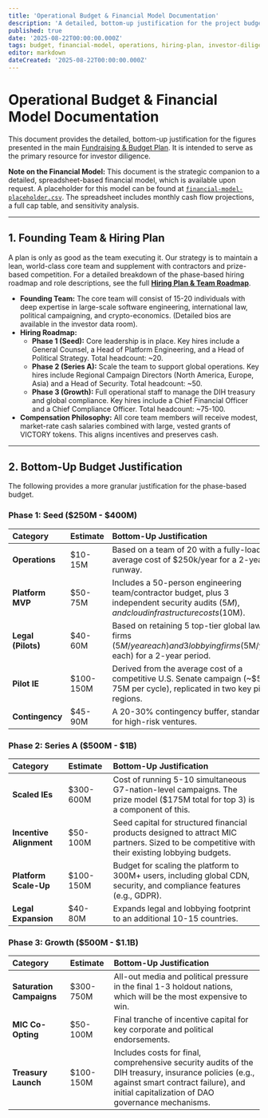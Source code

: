 ```yaml
---
title: 'Operational Budget & Financial Model Documentation'
description: 'A detailed, bottom-up justification for the project budget, including a phase-based operational plan, team and hiring roadmap, and a description of the full financial model.'
published: true
date: '2025-08-22T00:00:00.000Z'
tags: budget, financial-model, operations, hiring-plan, investor-diligence
editor: markdown
dateCreated: '2025-08-22T00:00:00.000Z'
---
```


# Operational Budget & Financial Model Documentation

This document provides the detailed, bottom-up justification for the figures presented in the main [Fundraising & Budget Plan](./fundraising-and-budget-plan.md). It is intended to serve as the primary resource for investor diligence.

**Note on the Financial Model:** This document is the strategic companion to a detailed, spreadsheet-based financial model, which is available upon request. A placeholder for this model can be found at [`financial-model-placeholder.csv`](./financial-model-placeholder.csv). The spreadsheet includes monthly cash flow projections, a full cap table, and sensitivity analysis.

---

## 1. Founding Team & Hiring Plan

A plan is only as good as the team executing it. Our strategy is to maintain a lean, world-class core team and supplement with contractors and prize-based competition. For a detailed breakdown of the phase-based hiring roadmap and role descriptions, see the full [**Hiring Plan & Team Roadmap**](../careers/hiring-plan.md).

*   **Founding Team:** The core team will consist of 15-20 individuals with deep expertise in large-scale software engineering, international law, political campaigning, and crypto-economics. (Detailed bios are available in the investor data room).
*   **Hiring Roadmap:**
    *   **Phase 1 (Seed):** Core leadership is in place. Key hires include a General Counsel, a Head of Platform Engineering, and a Head of Political Strategy. Total headcount: ~20.
    *   **Phase 2 (Series A):** Scale the team to support global operations. Key hires include Regional Campaign Directors (North America, Europe, Asia) and a Head of Security. Total headcount: ~50.
    *   **Phase 3 (Growth):** Full operational staff to manage the DIH treasury and global compliance. Key hires include a Chief Financial Officer and a Chief Compliance Officer. Total headcount: ~75-100.
*   **Compensation Philosophy:** All core team members will receive modest, market-rate cash salaries combined with large, vested grants of VICTORY tokens. This aligns incentives and preserves cash.

---

## 2. Bottom-Up Budget Justification

The following provides a more granular justification for the phase-based budget.

### **Phase 1: Seed ($250M - $400M)**

| Category | Estimate | Bottom-Up Justification |
| :--- | :--- | :--- |
| **Operations** | $10-15M | Based on a team of 20 with a fully-loaded average cost of $250k/year for a 2-year runway. |
| **Platform MVP** | $50-75M | Includes a 50-person engineering team/contractor budget, plus 3 independent security audits ($5M), and cloud infrastructure costs ($10M). |
| **Legal (Pilots)** | $40-60M | Based on retaining 5 top-tier global law firms ($5M/year each) and 3 lobbying firms ($5M/year each) for a 2-year period. |
| **Pilot IE** | $100-150M | Derived from the average cost of a competitive U.S. Senate campaign (~$50-75M per cycle), replicated in two key pilot regions. |
| **Contingency** | $45-90M | A 20-30% contingency buffer, standard for high-risk ventures. |

### **Phase 2: Series A ($500M - $1B)**

| Category | Estimate | Bottom-Up Justification |
| :--- | :--- | :--- |
| **Scaled IEs** | $300-600M | Cost of running 5-10 simultaneous G7-nation-level campaigns. The prize model ($175M total for top 3) is a component of this. |
| **Incentive Alignment**| $50-100M | Seed capital for structured financial products designed to attract MIC partners. Sized to be competitive with their existing lobbying budgets. |
| **Platform Scale-Up**| $100-150M| Budget for scaling the platform to 300M+ users, including global CDN, security, and compliance features (e.g., GDPR). |
| **Legal Expansion** | $40-80M | Expands legal and lobbying footprint to an additional 10-15 countries. |

### **Phase 3: Growth ($500M - $1.1B)**

| Category | Estimate | Bottom-Up Justification |
| :--- | :--- | :--- |
| **Saturation Campaigns**| $300-750M | All-out media and political pressure in the final 1-3 holdout nations, which will be the most expensive to win. |
| **MIC Co-Opting** | $50-100M | Final tranche of incentive capital for key corporate and political endorsements. |
| **Treasury Launch** | $100-150M| Includes costs for final, comprehensive security audits of the DIH treasury, insurance policies (e.g., against smart contract failure), and initial capitalization of DAO governance mechanisms. |
